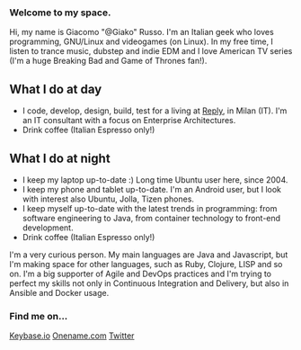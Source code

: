 ### Welcome to my space.
Hi, my name is Giacomo "@Giako" Russo.
I'm an Italian geek who loves programming, GNU/Linux and videogames (on Linux). In my free time, I listen to trance music, dubstep and indie EDM and I love American TV series (I'm a huge Breaking Bad and Game of Thrones fan!).

## What I do at day
* I code, develop, design, build, test for a living at [Reply](http://www.reply.eu/), in Milan (IT). I'm an IT consultant with a focus on Enterprise Architectures.
* Drink coffee (Italian Espresso only!)

## What I do at night
* I keep my laptop up-to-date :) Long time Ubuntu user here, since 2004.
* I keep my phone and tablet up-to-date. I'm an Android user, but I look with interest also Ubuntu, Jolla, Tizen phones.
* I keep myself up-to-date with the latest trends in programming: from software engineering to Java, from container technology to front-end development.
* Drink coffee (Italian Espresso only!)

I'm a very curious person. My main languages are Java and Javascript, but I'm making space for other languages, such as Ruby, Clojure, LISP and so on.
I'm a big supporter of Agile and DevOps practices and I'm trying to perfect my skills not only in Continuous Integration and Delivery, but also in Ansible and Docker usage.

### Find me on...
[Keybase.io](https://keybase.io/giako)
[Onename.com](https://onename.com/giako)
[Twitter](https://twitter.com/Giako87)